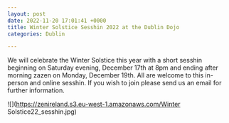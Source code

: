 ```yaml
---
layout: post
date: 2022-11-20 17:01:41 +0000
title: Winter Solstice Sesshin 2022 at the Dublin Dojo
categories: Dublin

---
```

We will celebrate the Winter Solstice this year with a short sesshin beginning on Saturday evening, December 17th at 8pm and ending after morning zazen on Monday, December 19th. All are welcome to this in-person and online sesshin. If you wish to join please send us an email for further information.

![](https://zenireland.s3.eu-west-1.amazonaws.com/Winter Solstice22_sesshin.jpg)